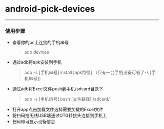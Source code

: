 # android-pick-devices
___
### 使用步骤
* 查看你的pc上连接的手机串号
  > adb devices
* 通过adb将apk安装到手机
  > adb -s [手机串号] install [apk路径] 
  > （只有一台手机设备可省了-s [手机串号]）
* 通过adb将Excel文件push到手机/sdcard目录下
  > adb -s [手机串号] push [文件路径] /sdcard/
* 打开app点击加载文件选择需要加载的Excel文件
* 将扫码抢无线USB端通过OTG转接头连接到手机上
* 扫码即可显示设备信息
